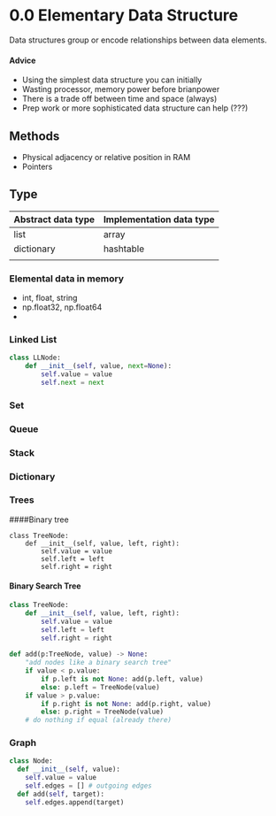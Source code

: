 # 0.0 Elementary Data Structure

Data structures group or encode relationships between data elements.

#### Advice

- Using the simplest data structure you can initially
- Wasting processor, memory power before brianpower
- There is a trade off between time and space (always)
- Prep work or more sophisticated data structure can help (???)

## Methods

- Physical adjacency or relative position in RAM
- Pointers

## Type

| Abstract data type | Implementation data type |
| ------------------ | ------------------------ |
| list               | array                    |
| dictionary         | hashtable                |
|                    |                          |

### Elemental data in memory

- int, float, string
- np.float32, np.float64
- 

### Linked List

```python
class LLNode:
	def __init__(self, value, next=None):
		self.value = value
		self.next = next
```

### Set

### Queue

### Stack

### Dictionary

### Trees

####Binary tree

```
class TreeNode:
    def __init__(self, value, left, right):
        self.value = value
        self.left = left
        self.right = right
```

#### Binary Search Tree

```python
class TreeNode:
    def __init__(self, value, left, right):
        self.value = value
        self.left = left
        self.right = right
        
def add(p:TreeNode, value) -> None:
    "add nodes like a binary search tree"
    if value < p.value:
        if p.left is not None: add(p.left, value)
        else: p.left = TreeNode(value)
    if value > p.value:
        if p.right is not None: add(p.right, value)
        else: p.right = TreeNode(value)
    # do nothing if equal (already there)
```

### Graph

```python
class Node:
  def __init__(self, value):
    self.value = value
    self.edges = [] # outgoing edges
  def add(self, target):
    self.edges.append(target)
```




